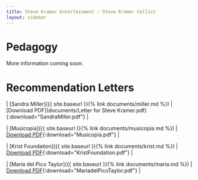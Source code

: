 ```yaml
---
title: Steve Kramer Entertainment ‹ Steve Kramer Cellist
layout: sidebar
---
```

# Pedagogy


More information coming soon.


# Recommendation Letters

| [Sandra Miller]({{ site.baseurl }}{% link documents/miller.md %})          | [Download PDF](documents/Letter for Steve Kramer.pdf){:download="SandraMiller.pdf"} |

| [Musicopia]({{ site.baseurl }}{% link documents/musicopia.md %})              | [Download PDF](documents/Steve_Kramer_Musicopia_Recommendation.pdf){:download="Musicopia.pdf"} |

| [Krist Foundation]({{ site.baseurl }}{% link documents/krist.md %})       | [Download PDF](documents/Foundation_recommendation.pdf){:download="KristFoundation.pdf"} |

| [Maria del Pico Taylor]({{ site.baseurl }}{% link documents/maria.md %})  | [Download PDF](documents/Steve_Kramer_Recommendation_Maria.pdf){:download="MariadelPicoTaylor.pdf"} |


